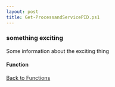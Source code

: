 ```yaml
---
layout: post
title: Get-ProcessandServicePID.ps1
---
```


### something exciting

Some information about the exciting thing

#### Function

<script src="https://gist-it.appspot.com/github.com/BanterBoy/scripts-blog/blob/master/PowerShell/functions/Get-ProcessandServicePID.ps1"></script>

<a href="/menu/_pages/functions.html">Back to Functions</a>
